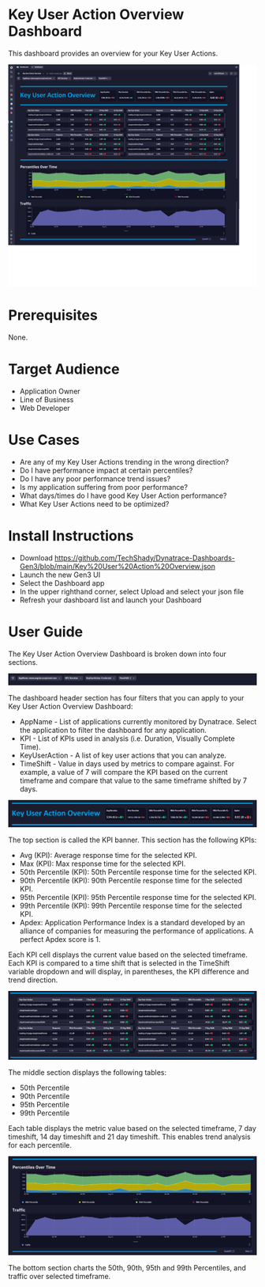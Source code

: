 # Key User Action Overview Dashboard
This dashboard provides an overview for your Key User Actions.

![Key User Action Overview Dashboard](KUAOverview.png)

# Prerequisites

None.

# Target Audience

- Application Owner
- Line of Business
- Web Developer

# Use Cases

- Are any of my Key User Actions trending in the wrong direction?
- Do I have performance impact at certain percentiles?
- Do I have any poor performance trend issues?
- Is my application suffering from poor performance?
- What days/times do I have good Key User Action performance?
- What Key User Actions need to be optimized?

# Install Instructions

- Download https://github.com/TechShady/Dynatrace-Dashboards-Gen3/blob/main/Key%20User%20Action%20Overview.json
- Launch the new Gen3 UI
- Select the Dashboard app
- In the upper righthand corner, select Upload and select your json file
- Refresh your dashboard list and launch your Dashboard

# User Guide

The Key User Action Overview Dashboard is broken down into four sections.

![Key user Action Overview Dashboard](KUAOverview-0.png)

The dashboard header section has four filters that you can apply to your Key User Action Overview Dashboard:
- AppName - List of applications currently monitored by Dynatrace. Select the application to filter the dashboard for any application.
- KPI - List of KPIs used in analysis (i.e. Duration, Visually Complete Time).
- KeyUserAction - A list of key user actions that you can analyze.
- TimeShift - Value in days used by metrics to compare against. For example, a value of 7 will compare the KPI based on the current timeframe and compare that value to the same timeframe shifted by 7 days.

![Key User Action Overview Dashboard](KUAOverview-1.png)

The top section is called the KPI banner. This section has the following KPIs:
- Avg (KPI): Average response time for the selected KPI.
- Max (KPI): Max response time for the selected KPI.
- 50th Percentile (KPI): 50th Percentile response time for the selected KPI.
- 90th Percentile (KPI): 90th Percentile response time for the selected KPI.
- 95th Percentile (KPI): 95th Percentile response time for the selected KPI.
- 99th Percentile (KPI): 99th Percentile response time for the selected KPI.
- Apdex: Application Performance Index is a standard developed by an alliance of companies for measuring the performance of applications. A perfect Apdex score is 1.

Each KPI cell displays the current value based on the selected timeframe. Each KPI is compared to a time shift that is selected in the TimeShift variable dropdown and will display, in parentheses, the KPI difference and trend direction.

![Key User Action Overview Dashboard](KUAOverview-2.png)

The middle section displays the following tables: 
- 50th Percentile
- 90th Percentile
- 95th Percentile
- 99th Percentile
 
 Each table displays the metric value  based on the selected timeframe, 7 day timeshift, 14 day timeshift and 21 day timeshift. This enables trend analysis for each percentile.
 
![Key User Action Overview Dashboard](KUAOverview-3.png)

The bottom section charts the 50th, 90th, 95th and 99th Percentiles, and traffic over selected timeframe.
